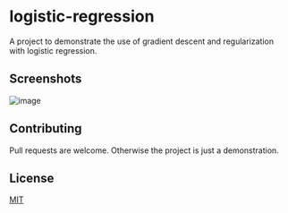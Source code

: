 # logistic-regression
A project to demonstrate the use of gradient descent and regularization with logistic regression. 

## Screenshots
![image](https://user-images.githubusercontent.com/41022783/54379578-0f5bf400-4660-11e9-837c-3fdf80c01e31.png)

## Contributing
Pull requests are welcome. Otherwise the project is just a demonstration.

## License
[MIT](https://choosealicense.com/licenses/mit/)
